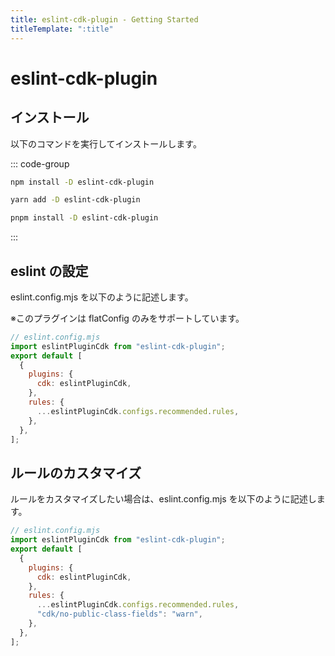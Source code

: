 ```yaml
---
title: eslint-cdk-plugin - Getting Started
titleTemplate: ":title"
---
```


# eslint-cdk-plugin

## インストール

以下のコマンドを実行してインストールします。

::: code-group

```sh [npm]
npm install -D eslint-cdk-plugin
```

```sh [yarn]
yarn add -D eslint-cdk-plugin
```

```sh [pnpm]
pnpm install -D eslint-cdk-plugin
```

:::

## eslint の設定

eslint.config.mjs を以下のように記述します。

※このプラグインは flatConfig のみをサポートしています。

```js
// eslint.config.mjs
import eslintPluginCdk from "eslint-cdk-plugin";
export default [
  {
    plugins: {
      cdk: eslintPluginCdk,
    },
    rules: {
      ...eslintPluginCdk.configs.recommended.rules,
    },
  },
];
```

## ルールのカスタマイズ

ルールをカスタマイズしたい場合は、eslint.config.mjs を以下のように記述します。

```js
// eslint.config.mjs
import eslintPluginCdk from "eslint-cdk-plugin";
export default [
  {
    plugins: {
      cdk: eslintPluginCdk,
    },
    rules: {
      ...eslintPluginCdk.configs.recommended.rules,
      "cdk/no-public-class-fields": "warn",
    },
  },
];
```
